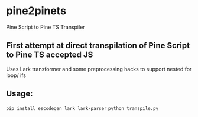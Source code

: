 # pine2pinets
Pine Script to Pine TS Transpiler

## First attempt at direct transpilation of Pine Script to Pine TS accepted JS
Uses Lark transformer and some preprocessing hacks to support nested for loop/ ifs

## Usage:
 `pip install escodegen lark lark-parser`
 `python transpile.py`
